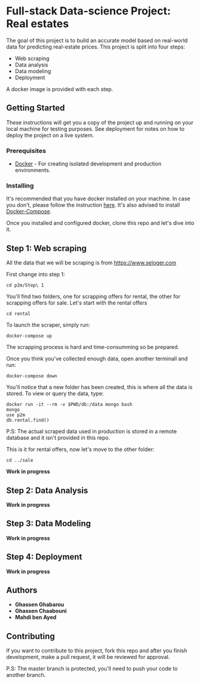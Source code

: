 # Full-stack Data-science Project: Real estates

The goal of this project is to build an accurate model based on real-world data for predicting real-estate prices.
This project is split into four steps:
* Web scraping
* Data analysis
* Data modeling
* Deployment

A docker image is provided with each step.

## Getting Started

These instructions will get you a copy of the project up and running on your local machine for  testing purposes. See deployment for notes on how to deploy the project on a live system.

### Prerequisites

* [Docker](https://www.docker.com/) - For creating isolated development and production environments.

### Installing

It's recommended that you have docker installed on your machine. In case you don't, please follow the instruction [here](https://docs.docker.com/install/).
It's also advised to install [Docker-Compose](https://docs.docker.com/compose/install/).

Once you installed and configured docker, clone this repo and let's dive into it.

## Step 1: Web scraping

All the data that we will be scraping is from https://www.seloger.com

First change into step 1:
```
cd p2m/Step\ 1
```
You'll find two folders, one for scrapping offers for rental, the other for scrapping offers for sale.
Let's start with the rental offers
```
cd rental
```
To launch the scraper, simply run:
```
docker-compose up
```
The scrapping process is hard and time-consumming so be prepared.

Once you think you've collected enough data, open another terminall and run:
```
docker-compose down
```
You'll notice that a new folder has been created, this is where all the data is stored.
To view or query the data, type:
```
docker run -it --rm -v $PWD/db:/data mongo bash
mongo
use p2m
db.rental.find()
```
P.S: The actual scraped data used in production is stored in a remote database and it isn't provided in this repo.

This is it for rental offers, now let's move to the other folder:
```
cd ../sale
```
**Work in progress**

## Step 2: Data Analysis

**Work in progress**

## Step 3: Data Modeling

**Work in progress**

## Step 4: Deployment

**Work in progress**

## Authors

* **Ghassen Ghabarou**
* **Ghassen Chaabouni**
* **Mahdi ben Ayed**

## Contributing

If you want to contribute to this project, fork this repo and after you finish development, make a pull request, it will be reviewed for approval.

P.S: The master branch is protected, you'll need to push your code to another branch.
